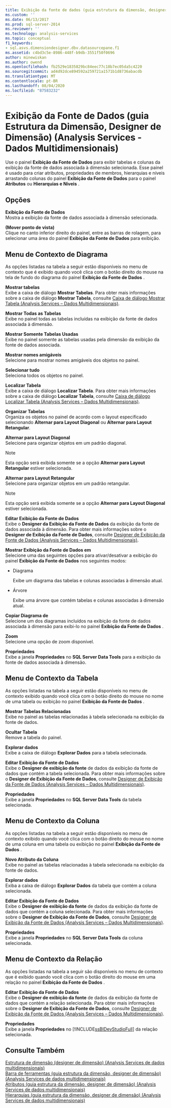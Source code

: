 ```yaml
---
title: Exibição da fonte de dados (guia estrutura da dimensão, designer de dimensão) (Analysis Services-dados multidimensionais) | Microsoft Docs
ms.custom: ''
ms.date: 06/13/2017
ms.prod: sql-server-2014
ms.reviewer: ''
ms.technology: analysis-services
ms.topic: conceptual
f1_keywords:
- sql.asvs.dimensiondesigner.dbv.datasourcepane.f1
ms.assetid: c4bd3c5e-8986-448f-b9db-3551f50f0696
author: minewiskan
ms.author: owend
ms.openlocfilehash: fb2529e1835829bc84eec77c18b7ec05da5c4220
ms.sourcegitcommit: ad4d92dce894592a259721a1571b1d8736abacdb
ms.translationtype: MT
ms.contentlocale: pt-BR
ms.lasthandoff: 08/04/2020
ms.locfileid: "87583232"
---
```

# <a name="data-source-view-dimension-structure-tab-dimension-designer-analysis-services---multidimensional-data"></a>Exibição da Fonte de Dados (guia Estrutura da Dimensão, Designer de Dimensão) (Analysis Services - Dados Multidimensionais)
  Use o painel **Exibição da Fonte de Dados** para exibir tabelas e colunas da exibição da fonte de dados associada à dimensão selecionada. Esse painel é usado para criar atributos, propriedades de membros, hierarquias e níveis arrastando colunas do painel **Exibição da Fonte de Dados** para o painel **Atributos** ou **Hierarquias e Níveis** .  
  
## <a name="options"></a>Opções  
 **Exibição da Fonte de Dados**  
 Mostra a exibição da fonte de dados associada à dimensão selecionada.  
  
 **(Mover ponto de vista)**  
 Clique no canto inferior direito do painel, entre as barras de rolagem, para selecionar uma área do painel **Exibição da Fonte de Dados** para exibição.  
  
## <a name="diagram-context-menu"></a>Menu de Contexto de Diagrama  
 As opções listadas na tabela a seguir estão disponíveis no menu de contexto que é exibido quando você clica com o botão direito do mouse na tela de fundo do diagrama do painel **Exibição da Fonte de Dados** .  
  
 **Mostrar tabelas**  
 Exibe a caixa de diálogo **Mostrar Tabelas**. Para obter mais informações sobre a caixa de diálogo **Mostrar Tabela**, consulte [Caixa de diálogo Mostrar Tabela &#40;Analysis Services – Dados Multidimensionais&#41;](show-table-dialog-box-analysis-services-multidimensional-data.md).  
  
 **Mostrar Todas as Tabelas**  
 Exibe no painel todas as tabelas incluídas na exibição da fonte de dados associada à dimensão.  
  
 **Mostrar Somente Tabelas Usadas**  
 Exibe no painel somente as tabelas usadas pela dimensão da exibição da fonte de dados associada.  
  
 **Mostrar nomes amigáveis**  
 Selecione para mostrar nomes amigáveis dos objetos no painel.  
  
 **Selecionar tudo**  
 Seleciona todos os objetos no painel.  
  
 **Localizar Tabela**  
 Exibe a caixa de diálogo **Localizar Tabela**. Para obter mais informações sobre a caixa de diálogo **Localizar Tabela**, consulte [Caixa de diálogo Localizar Tabela &#40;Analysis Services – Dados Multidimensionais&#41;](find-table-dialog-box-analysis-services-multidimensional-data.md).  
  
 **Organizar Tabelas**  
 Organiza os objetos no painel de acordo com o layout especificado selecionando **Alternar para Layout Diagonal** ou **Alternar para Layout Retangular**.  
  
 **Alternar para Layout Diagonal**  
 Selecione para organizar objetos em um padrão diagonal.  
  
> [!NOTE]  
>   Esta opção será exibida somente se a opção **Alternar para Layout Retangular** estiver selecionada.  
  
 **Alternar para Layout Retangular**  
 Selecione para organizar objetos em um padrão retangular.  
  
> [!NOTE]  
>   Esta opção será exibida somente se a opção **Alternar para Layout Diagonal** estiver selecionada.  
  
 **Editar Exibição da Fonte de Dados**  
 Exibe o **Designer da Exibição da Fonte de Dados** da exibição da fonte de dados associada à dimensão. Para obter mais informações sobre o **Designer de Exibição da Fonte de Dados**, consulte [Designer de Exibição da Fonte de Dados &#40;Analysis Services – Dados Multidimensionais&#41;](data-source-view-designer-analysis-services-multidimensional-data.md).  
  
 **Mostrar Exibição da Fonte de Dados em**  
 Selecione uma das seguintes opções para ativar/desativar a exibição do painel **Exibição da Fonte de Dados** nos seguintes modos:  
  
-   Diagrama  
  
     Exibe um diagrama das tabelas e colunas associadas à dimensão atual.  
  
-   Árvore  
  
     Exibe uma árvore que contém tabelas e colunas associadas à dimensão atual.  
  
 **Copiar Diagrama de**  
 Selecione um dos diagramas incluídos na exibição da fonte de dados associada à dimensão para exibi-lo no painel **Exibição da Fonte de Dados** .  
  
 **Zoom**  
 Selecione uma opção de zoom disponível.  
  
 **Propriedades**  
 Exibe a janela **Propriedades** no **SQL Server Data Tools** para a exibição da fonte de dados associada à dimensão.  
  
## <a name="table-context-menu"></a>Menu de Contexto da Tabela  
 As opções listadas na tabela a seguir estão disponíveis no menu de contexto exibido quando você clica com o botão direito do mouse no nome de uma tabela ou exibição no painel **Exibição da Fonte de Dados** .  
  
 **Mostrar Tabelas Relacionadas**  
 Exibe no painel as tabelas relacionadas à tabela selecionada na exibição da fonte de dados.  
  
 **Ocultar Tabela**  
 Remove a tabela do painel.  
  
 **Explorar dados**  
 Exibe a caixa de diálogo **Explorar Dados** para a tabela selecionada.  
  
 **Editar Exibição da Fonte de Dados**  
 Exibe o **Designer de exibição da fonte** de dados da exibição da fonte de dados que contém a tabela selecionada. Para obter mais informações sobre o **Designer de Exibição da Fonte de Dados**, consulte [Designer de Exibição da Fonte de Dados &#40;Analysis Services – Dados Multidimensionais&#41;](data-source-view-designer-analysis-services-multidimensional-data.md).  
  
 **Propriedades**  
 Exibe a janela **Propriedades** no **SQL Server Data Tools** da tabela selecionada.  
  
## <a name="column-context-menu"></a>Menu de Contexto da Coluna  
 As opções listadas na tabela a seguir estão disponíveis no menu de contexto exibido quando você clica com o botão direito do mouse no nome de uma coluna em uma tabela ou exibição no painel **Exibição da Fonte de Dados** .  
  
 **Novo Atributo da Coluna**  
 Exibe no painel as tabelas relacionadas à tabela selecionada na exibição da fonte de dados.  
  
 **Explorar dados**  
 Exiba a caixa de diálogo **Explorar Dados** da tabela que contém a coluna selecionada.  
  
 **Editar Exibição da Fonte de Dados**  
 Exibe o **Designer de exibição da fonte** de dados da exibição da fonte de dados que contém a coluna selecionada. Para obter mais informações sobre o **Designer de Exibição da Fonte de Dados**, consulte [Designer de Exibição da Fonte de Dados &#40;Analysis Services – Dados Multidimensionais&#41;](data-source-view-designer-analysis-services-multidimensional-data.md).  
  
 **Propriedades**  
 Exibe a janela **Propriedades** no **SQL Server Data Tools** da coluna selecionada.  
  
## <a name="relationship-context-menu"></a>Menu de Contexto da Relação  
 As opções listadas na tabela a seguir são disponíveis no menu de contexto que é exibido quando você clica com o botão direito do mouse em uma relação no painel **Exibição da Fonte de Dados** .  
  
 **Editar Exibição da Fonte de Dados**  
 Exibe o **Designer de exibição da fonte** de dados da exibição da fonte de dados que contém a relação selecionada. Para obter mais informações sobre o **Designer de Exibição da Fonte de Dados**, consulte [Designer de Exibição da Fonte de Dados &#40;Analysis Services – Dados Multidimensionais&#41;](data-source-view-designer-analysis-services-multidimensional-data.md).  
  
 **Propriedades**  
 Exibe a janela **Propriedades** no [!INCLUDE[ssBIDevStudioFull](../includes/ssbidevstudiofull-md.md)] da relação selecionada.  
  
## <a name="see-also"></a>Consulte Também  
 [Estrutura de dimensão &#40;designer de dimensão&#41; &#40;Analysis Services de dados multidimensionais&#41;](dimension-structure-dimension-designer-analysis-services-multidimensional-data.md)   
 [Barra de ferramentas &#40;guia estrutura da dimensão, designer de dimensão&#41; &#40;Analysis Services de dados multidimensionais&#41;](toolbar-dimension-structure-designer-analysis-services-multidimensional-data.md)   
 [Atributos &#40;guia estrutura da dimensão, designer de dimensão&#41; &#40;Analysis Services de dados multidimensionais&#41;](attributes-dimension-designer-analysis-services-multidimensional-data.md)   
 [Hierarquias &#40;guia estrutura da dimensão, designer de dimensão&#41; &#40;Analysis Services de dados multidimensionais&#41;](hierarchies-dimension-designer-analysis-services-multidimensional-data.md)  
  
  
